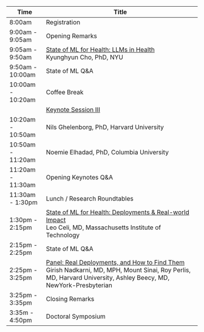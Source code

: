 <table class="table table-bordered table-sm">
  	<thead>
    <tr>
      <th style='width:15%'>Time</th>
      <th style='width:70%'>Title</th>
    </tr>
	</thead>
	 <tbody>
    <tr>
      <td>8:00am</td>
      <td>Registration</td>
    </tr>
    <tr>
      <td>9:00am - 9:05am</td>
      <td>Opening Remarks</td>
    </tr>
    <tr>
      <td>9:05am - 9:50am</td>
      <td><a href="speakers.html?M02#tab-ml_health">State of ML for Health: LLMs in Health</a><br>
        <span class="font-italic"><span class="font-weight-bold">Kyunghyun Cho, PhD,</span> NYU</span>
      </td> 
    </tr>    
    <tr>
      <td>9:50am - 10:00am</td>
      <td>State of ML Q&A</td>
    </tr>
    <tr>
      <td>10:00am - 10:20am</td>
      <td>Coffee Break</td>
    </tr>
    <tr>
      <td></td>
      <td class="keynote"><span class="border-left-0"><span class="font-weight-bold"><a href="speakers.html?S05#tab-keynotes">Keynote Session III</a></span></span></td>
    </tr>
     <tr>
      <td>10:20am - 10:50am</td>
      <td><a href="speakers.html#tab-keynotes"></a><!-- <br> -->
        <span class="font-italic"><span class="font-weight-bold">Nils Ghelenborg, PhD,</span> Harvard University</span>
      </td> 
    </tr>
    <tr>
      <td>10:50am - 11:20am</td>
      <td><a href="speakers.html#tab-keynotes"></a><!-- <br> -->
        <span class="font-italic"><span class="font-weight-bold">Noemie Elhadad, PhD,</span> Columbia University</span>
      </td> 
    </tr>
    <tr>
      <td>11:20am - 11:30am</td>
      <td>Opening Keynotes Q&A</td>
    </tr>
     <tr>
      <td>11:30am - 1:30pm</td>
      <td>Lunch / Research Roundtables</td>
        <!--
        <a href="speakers.html#tab-roundtables">Research Roundtables</a>
        <br>
        Bridging the gap between the business of value-based care and the research of health AI, <span class="font-italic"><span class="font-weight-bold">Yubin Park, PhD</span>, ApolloMed</span><br>
        Auditing Algorithm Performance and Equity, <span class="font-italic"><span class="font-weight-bold">Alistair Johnson, DPhil</span>, Hospital for Sick Children</span><br>
        Data privacy: Interactive or Non-interactive?, <span class="font-italic"><span class="font-weight-bold">Khaled El Emam, PhD,</span> University of Ottawa and <span class="font-weight-bold">Li Xiong, PhD,</span> Emory University</span><br>
        Data Heterogeneity: More Heterogeneous Data or Less Homogeneous Data?, <span class="font-weight-bold">Tianxi Cai, ScD,</span> Harvard Medical School and <span class="font-weight-bold">Yong Chen, PhD,</span> University of Pennsylvania</span><br>
        NetworkStudies: As Many Databases as Possible or Enough to Answer the Question Quickly?, <span class="font-italic"><span class="font-weight-bold">Christopher Chute, MD,</span> Johns Hopkins University and <span class="font-weight-bold">Robert Platt, PhD,</span> McGill University</span></td>
        -->
    </tr>
    <tr>
      <td>1:30pm - 2:15pm</td>
      <td><a href="speakers.html?M03#tab-ml_health">State of ML for Health: Deployments & Real-world Impact</a><br>
        <span class="font-italic"><span class="font-weight-bold">Leo Celi, MD,</span> Massachusetts Institute of Technology</span>
      </td> 
    </tr>
    <tr>
      <td>2:15pm - 2:25pm</td>
      <td>State of ML Q&A</td>
    </tr>
    <tr>
      <td>2:25pm - 3:25pm</td>
      <td>
        <a href="speakers.html?P04#tab-panels">Panel: Real Deployments, and How to Find Them</a><br>
        <span class="font-italic"><span class="font-weight-bold">Girish Nadkarni, MD, MPH,</span> Mount Sinai, <span class="font-italic"><span class="font-weight-bold">Roy Perlis, MD,</span> Harvard University, <span class="font-italic"><span class="font-weight-bold">Ashley Beecy, MD,</span> NewYork-Presbyterian </span></span></span>       
        <!--
        <span class="font-italic">Li Xu, Bo Liu, Ameer Hamza Khan, Lu Fan, <span class="font-weight-bold">Xiao-Ming Wu</span></span>: <a href="proceeding_P13.html">Multi-modal Pre-training for Medical Vision-language Understanding and Generation: An Empirical Study with A New Benchmark</a><br>
        <span class="font-italic"><span class="font-weight-bold">Vincent Jeanselme</span>, Chang Ho Yoon, Brian Tom, Jessica Barrett</span>: <a href="proceeding_P12.html">Neural Fine-Gray: Monotonic neural networks for competing risks</a><br>
        <span class="font-italic"><span class="font-weight-bold">Eunbyeol Cho</span>, Min Jae Lee, Kyunghoon Hur, Jiyoun Kim, Jinsung Yoon, Edward Choi</span>: <a href="proceeding_P28.html">Rediscovery of CNN's Versatility for Text-based Encoding of Raw Electronic Health Records</a><br>
        <span class="font-italic"><span class="font-weight-bold">William La Cava</span>, Elle Lett, Guangya Wan</span>: <a href="proceeding_P23.html">Fair Admission Risk Prediction with Proportional Multicalibration</a>
        -->
        </td>
    </tr>
    <tr>
      <td>3:25pm - 3:35pm</td>
      <td>Closing Remarks</td>
    </tr>
    <tr>
      <td>3:35m - 4:50pm</td>
      <td>Doctoral Symposium</td>
    </tr>
  </tbody>
</table>
